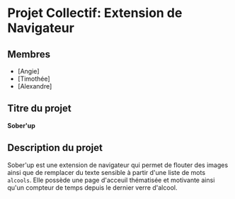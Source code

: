# Projet Collectif: Extension de Navigateur

## Membres

- [Angie]
- [Timothée]
- [Alexandre]

## Titre du projet

**Sober'up**

## Description du projet

Sober'up est une extension de navigateur qui permet de flouter des images ainsi que de remplacer du texte sensible à partir d'une liste de mots `alcools`.
Elle possède une page d'acceuil thématisée et motivante ainsi qu'un compteur de temps depuis le dernier verre d'alcool.
